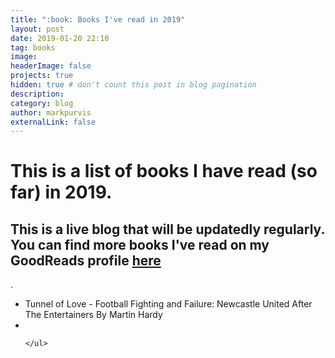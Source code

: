 ```yaml
---
title: ":book: Books I've read in 2019"
layout: post
date: 2019-01-20 22:10
tag: books
image:
headerImage: false
projects: true
hidden: true # don't count this post in blog pagination
description:
category: blog
author: markpurvis
externalLink: false
---
```


<h1>This is a list of books I have read (so far) in 2019.</h1>


<h2> This is a live blog that will be updatedly regularly. You can find more books I've read on my GoodReads profile <a href="//www.goodreads.com/review/list/9918109"> here </a> </h2>.


<ul class="book-list">
	<li>Tunnel of Love - Football Fighting and Failure: Newcastle United After The Entertainers By Martin Hardy</li>
	<li> </li>

	</ul>

